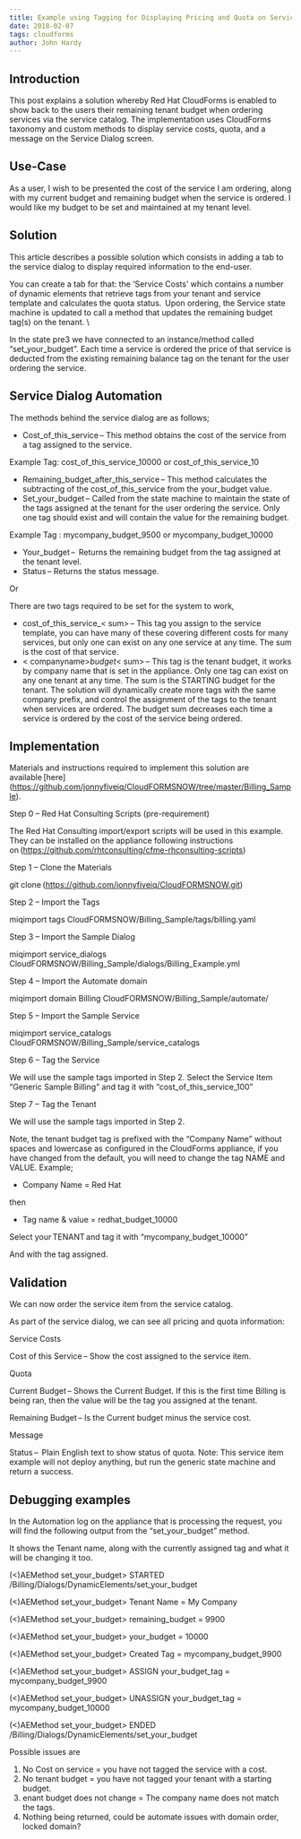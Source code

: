 ```yaml
---     
title: Example using Tagging for Displaying Pricing and Quota on Service Dialogs
date: 2018-02-07
tags: cloudforms
author: John Hardy
---
```


## Introduction ##

This post explains a solution whereby Red Hat CloudForms is enabled to show back to the users their remaining tenant budget when ordering services via the service catalog. The implementation uses CloudForms taxonomy and custom methods to display service costs, quota, and a message on the Service Dialog screen.

## Use-Case ##

As a user, I wish to be presented the cost of the service I am ordering, along with my current budget and remaining budget when the service is ordered. I would like my budget to be set and maintained at my tenant level.

## Solution ##

This article describes a possible solution which consists in adding a tab to the service dialog to display required information to the end-user.

You can create a tab for that: the ‘Service Costs’ which contains a number of dynamic elements that retrieve tags from your tenant and service template and calculates the quota status.  
Upon ordering, the Service state machine is updated to call a method that updates the remaining budget tag(s) on the tenant. \

In the state pre3 we have connected to an instance/method called “set_your_budget”. Each time a service is ordered the price of that service is deducted from the existing remaining balance tag on the tenant for the user ordering the service.
  
## Service Dialog Automation ##

The methods behind the service dialog are as follows;

* Cost_of_this_service – This method obtains the cost of the service from a tag assigned to the service.

Example Tag: cost_of_this_service_10000 or cost_of_this_service_10

* Remaining_budget_after_this_service – This method calculates the subtracting of the cost_of_this_service from the your_budget value.
* Set_your_budget – Called from the state machine to maintain the state of the tags assigned at the tenant for the user ordering the service. Only one tag should exist and will contain the value for the remaining budget.

Example Tag : mycompany_budget_9500 or mycompany_budget_10000

* Your_budget –  Returns the remaining budget from the tag assigned at the tenant level.
* Status – Returns the status message.

Or

There are two tags required to be set for the system to work,

* cost_of_this_service_< sum> – This tag you assign to the service template, you can have many of these covering different costs for many services, but only one can exist on any one service at any time. The sum is the cost of that service.
* < companyname>_budget_< sum> – This tag is the tenant budget, it works by company name that is set in the appliance. Only one tag can exist on any one tenant at any time. The sum is the STARTING budget for the tenant. The solution will dynamically create more tags with the same company prefix, and control the assignment of the tags to the tenant when services are ordered. The budget sum decreases each time a service is ordered by the cost of the service being ordered.
  
## Implementation ##

Materials and instructions required to implement this solution are available [here] (<https://github.com/jonnyfiveiq/CloudFORMSNOW/tree/master/Billing_Sample>).

Step 0 – Red Hat Consulting Scripts (pre-requirement)

The Red Hat Consulting import/export scripts will be used in this example. They can be installed on the appliance following instructions on (<https://github.com/rhtconsulting/cfme-rhconsulting-scripts>)

Step 1 – Clone the Materials

git clone (<https://github.com/jonnyfiveiq/CloudFORMSNOW.git>)

Step 2 – Import the Tags

miqimport tags CloudFORMSNOW/Billing_Sample/tags/billing.yaml

Step 3 – Import the Sample Dialog

miqimport service_dialogs CloudFORMSNOW/Billing_Sample/dialogs/Billing_Example.yml  

Step 4 – Import the Automate domain

miqimport domain Billing CloudFORMSNOW/Billing_Sample/automate/

Step 5 – Import the Sample Service

miqimport service_catalogs CloudFORMSNOW/Billing_Sample/service_catalogs

Step 6 – Tag the Service

We will use the sample tags imported in Step 2.
Select the Service Item “Generic Sample Billing” and tag it with “cost_of_this_service_100”

Step 7 – Tag the Tenant

We will use the sample tags imported in Step 2.

Note, the tenant budget tag is prefixed with the “Company Name” without spaces and lowercase as configured in the CloudForms appliance, if you have changed from the default, you will need to change the tag NAME and VALUE. Example;

* Company Name = Red Hat

then

* Tag name & value = redhat_budget_10000

Select your TENANT and tag it with “mycompany_budget_10000”

And with the tag assigned.

## Validation ##

We can now order the service item from the service catalog.

As part of the service dialog, we can see all pricing and quota information:

Service Costs

Cost of this Service – Show the cost assigned to the service item.

Quota

Current Budget – Shows the Current Budget. If this is the first time Billing is being ran, then the value will be the tag you assigned at the tenant.

Remaining Budget – Is the Current budget minus the service cost.

Message

Status –  Plain English text to show status of quota.
Note: This service item example will not deploy anything, but run the generic state machine and return a success.  
  
## Debugging examples ##

In the Automation log on the appliance that is processing the request, you will find the following output from the “set_your_budget” method.

It shows the Tenant name, along with the currently assigned tag and what it will be changing it too.  

(<)AEMethod set_your_budget>  STARTED /Billing/Dialogs/DynamicElements/set_your_budget

(<)AEMethod set_your_budget> Tenant Name = My Company

(<)AEMethod set_your_budget> remaining_budget = 9900

(<)AEMethod set_your_budget> your_budget = 10000

(<)AEMethod set_your_budget> Created Tag = mycompany_budget_9900

(<)AEMethod set_your_budget> ASSIGN your_budget_tag = mycompany_budget_9900

(<)AEMethod set_your_budget> UNASSIGN your_budget_tag = mycompany_budget_10000

(<)AEMethod set_your_budget>  ENDED /Billing/Dialogs/DynamicElements/set_your_budget

Possible issues are

1. No Cost on service = you have not tagged the service with a cost.
2. No tenant budget = you have not tagged your tenant with a starting budget.
3. enant budget does not change = The company name does not match the tags.
4. Nothing being returned, could be automate issues with domain order, locked domain?
